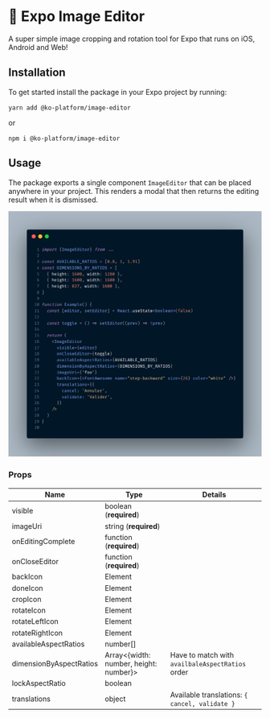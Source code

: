 # 🌁 Expo Image Editor

A super simple image cropping and rotation tool for Expo that runs on iOS, Android and Web!

## Installation

To get started install the package in your Expo project by running:

```
yarn add @ko-platform/image-editor
```

or

```
npm i @ko-platform/image-editor
```

## Usage

The package exports a single component `ImageEditor` that can be placed anywhere in your project. This renders a modal that then returns the editing result when it is dismissed.

![Example](./example.png)

### Props

| Name                        | Type                    | Details                                                                                                                                              
| --------------------------- | --------                | -------------------
| visible                     | boolean (**required**)  |                                                                                                                               
| imageUri                    | string  (**required**)  |
| onEditingComplete           | function (**required**) |
| onCloseEditor               | function (**required**) |
| backIcon                    | Element                 |
| doneIcon                    | Element                 |
| cropIcon                    | Element                 |
| rotateIcon                  | Element                 |
| rotateLeftIcon              | Element                 |
| rotateRightIcon             | Element                 |
| availableAspectRatios       | number[]                |
| dimensionByAspectRatios     | Array<{width: number, height: number}> | Have to match with `availbaleAspectRatios` order
| lockAspectRatio             | boolean                 |
| translations                | object                  | Available translations: `{ cancel, validate }`

